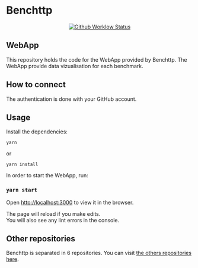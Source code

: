 # Benchttp

<p align="center">
  <a href="https://github.com/benchttp/webapp/actions/workflows/ci.yml?query=branch%3Amain">
    <img alt="Github Worklow Status" src="https://img.shields.io/github/workflow/status/benchttp/runner/Lint%20&%20Test%20&%20Build"></a>
</p>

## WebApp

This repository holds the code for the WebApp provided by Benchttp. The WebApp provide data vizualisation for each benchmark.

## How to connect

The authentication is done with your GitHub account.

## Usage

Install the dependencies:

`yarn`

or

`yarn install`

In order to start the WebApp, run:

### `yarn start`

Open [http://localhost:3000](http://localhost:3000) to view it in the browser.

The page will reload if you make edits.<br />
You will also see any lint errors in the console.

## Other repositories

Benchttp is separated in 6 repositories. You can visit [the others repositories here](https://github.com/benchttp).
